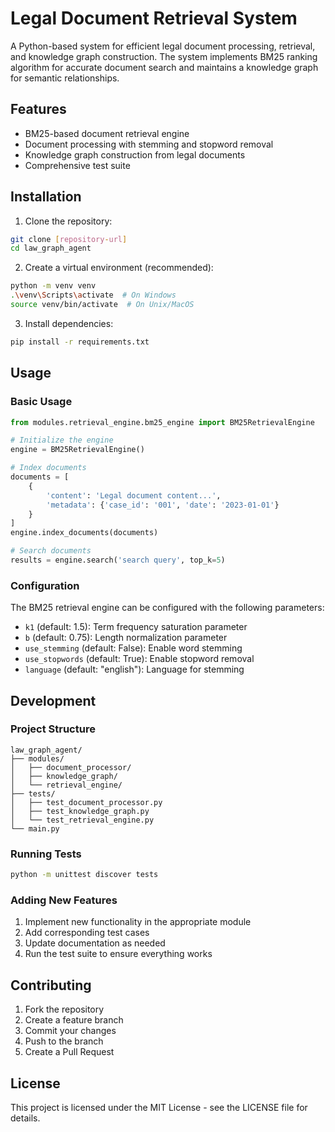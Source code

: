 # Legal Document Retrieval System

A Python-based system for efficient legal document processing, retrieval, and knowledge graph construction. The system implements BM25 ranking algorithm for accurate document search and maintains a knowledge graph for semantic relationships.

## Features

- BM25-based document retrieval engine
- Document processing with stemming and stopword removal
- Knowledge graph construction from legal documents
- Comprehensive test suite

## Installation

1. Clone the repository:
```bash
git clone [repository-url]
cd law_graph_agent
```

2. Create a virtual environment (recommended):
```bash
python -m venv venv
.\venv\Scripts\activate  # On Windows
source venv/bin/activate  # On Unix/MacOS
```

3. Install dependencies:
```bash
pip install -r requirements.txt
```

## Usage

### Basic Usage

```python
from modules.retrieval_engine.bm25_engine import BM25RetrievalEngine

# Initialize the engine
engine = BM25RetrievalEngine()

# Index documents
documents = [
    {
        'content': 'Legal document content...',
        'metadata': {'case_id': '001', 'date': '2023-01-01'}
    }
]
engine.index_documents(documents)

# Search documents
results = engine.search('search query', top_k=5)
```

### Configuration

The BM25 retrieval engine can be configured with the following parameters:

- `k1` (default: 1.5): Term frequency saturation parameter
- `b` (default: 0.75): Length normalization parameter
- `use_stemming` (default: False): Enable word stemming
- `use_stopwords` (default: True): Enable stopword removal
- `language` (default: "english"): Language for stemming

## Development

### Project Structure

```
law_graph_agent/
├── modules/
│   ├── document_processor/
│   ├── knowledge_graph/
│   └── retrieval_engine/
├── tests/
│   ├── test_document_processor.py
│   ├── test_knowledge_graph.py
│   └── test_retrieval_engine.py
└── main.py
```

### Running Tests

```bash
python -m unittest discover tests
```

### Adding New Features

1. Implement new functionality in the appropriate module
2. Add corresponding test cases
3. Update documentation as needed
4. Run the test suite to ensure everything works

## Contributing

1. Fork the repository
2. Create a feature branch
3. Commit your changes
4. Push to the branch
5. Create a Pull Request

## License

This project is licensed under the MIT License - see the LICENSE file for details.